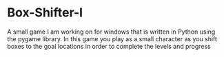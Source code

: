 # Box-Shifter-I
A small game I am working on for windows that is written in Python using the pygame library. In this game you play as a small character as you shift boxes to the goal locations in order to complete the levels and progress
